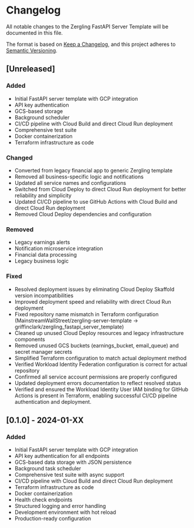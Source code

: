 # Changelog

All notable changes to the Zergling FastAPI Server Template will be documented in this file.

The format is based on [Keep a Changelog](https://keepachangelog.com/en/1.0.0/),
and this project adheres to [Semantic Versioning](https://semver.org/spec/v2.0.0.html).

## [Unreleased]

### Added
- Initial FastAPI server template with GCP integration
- API key authentication
- GCS-based storage
- Background scheduler
- CI/CD pipeline with Cloud Build and direct Cloud Run deployment
- Comprehensive test suite
- Docker containerization
- Terraform infrastructure as code

### Changed
- Converted from legacy financial app to generic Zergling template
- Removed all business-specific logic and notifications
- Updated all service names and configurations
- Switched from Cloud Deploy to direct Cloud Run deployment for better reliability and simplicity
- Updated CI/CD pipeline to use GitHub Actions with Cloud Build and direct Cloud Run deployment
- Removed Cloud Deploy dependencies and configuration

### Removed
- Legacy earnings alerts
- Notification microservice integration
- Financial data processing
- Legacy business logic

### Fixed
- Resolved deployment issues by eliminating Cloud Deploy Skaffold version incompatibilities
- Improved deployment speed and reliability with direct Cloud Run deployment
- Fixed repository name mismatch in Terraform configuration (MainstreamWallStreet/zergling-server-template → griffinclark/zergling_fastapi_server_template)
- Cleaned up unused Cloud Deploy resources and legacy infrastructure components
- Removed unused GCS buckets (earnings_bucket, email_queue) and secret manager secrets
- Simplified Terraform configuration to match actual deployment method
- Verified Workload Identity Federation configuration is correct for actual repository
- Confirmed all service account permissions are properly configured
- Updated deployment errors documentation to reflect resolved status
- Verified and ensured the Workload Identity User IAM binding for GitHub Actions is present in Terraform, enabling successful CI/CD pipeline authentication and deployment.

## [0.1.0] - 2024-01-XX

### Added
- Initial FastAPI server template with GCP integration
- API key authentication for all endpoints
- GCS-based data storage with JSON persistence
- Background task scheduler
- Comprehensive test suite with async support
- CI/CD pipeline with Cloud Build and direct Cloud Run deployment
- Terraform infrastructure as code
- Docker containerization
- Health check endpoints
- Structured logging and error handling
- Development environment with hot reload
- Production-ready configuration

